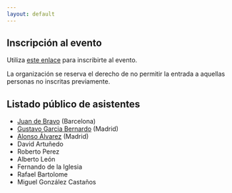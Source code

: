 ```yaml
---
layout: default
---
```


## Inscripción al evento

Utiliza [este enlace](https://docs.google.com/forms/d/e/1FAIpQLSfPlQwUlChpBy-fVw1dXiMHYX7k66s__Sk_szpCFTHR5bNEyg/viewform?usp=sharing) para inscribirte al evento.

La organización se reserva el derecho de no permitir la entrada a aquellas personas no
inscritas previamente.


## Listado público de asistentes
- [Juan de Bravo](https://www.juandebravo.com) (Barcelona)
- [Gustavo Garcia Bernardo](https://twitter.com/anarchyco) (Madrid)
- [Alonso Álvarez](https://x.com/alalga) (Madrid)
- David Artuñedo
- Roberto Perez
- Alberto León
- Fernando de la Iglesia
- Rafael Bartolome
- Miguel González Castaños